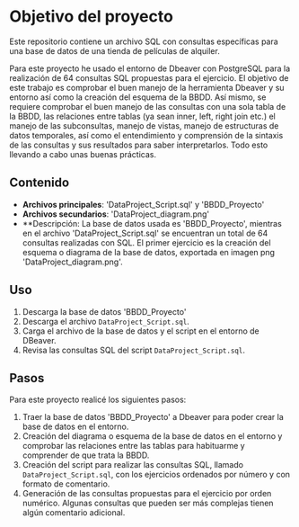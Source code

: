 # Objetivo del proyecto
Este repositorio contiene un archivo SQL con consultas específicas para una base de datos de una tienda de películas de alquiler. 

Para este proyecto he usado el entorno de Dbeaver con PostgreSQL para la realización de 64 consultas SQL propuestas para el ejercicio. El objetivo de este trabajo es comprobar el buen manejo de la herramienta Dbeaver y su entorno así como la creación del esquema de la BBDD. Así mismo, se requiere comprobar el buen manejo de las consultas con una sola tabla de la BBDD, las relaciones entre tablas (ya sean inner, left, right join etc.) el manejo de las subconsultas, manejo de vistas, manejo de estructuras de datos temporales, así como el entendimiento y comprensión de la sintaxis de las consultas y sus resultados para saber interpretarlos. Todo esto llevando a cabo unas buenas prácticas.


## Contenido
- **Archivos principales**: 'DataProject_Script.sql' y 'BBDD_Proyecto'
- **Archivos secundarios**: 'DataProject_diagram.png'
- **Descripción: La base de datos usada es 'BBDD_Proyecto', mientras en el archivo 'DataProject_Script.sql' se encuentran un total de 64 consultas realizadas con SQL. El primer ejercicio es la creación del esquema o diagrama de la base de datos, exportada en imagen png 'DataProject_diagram.png'.

## Uso
1. Descarga la base de datos 'BBDD_Proyecto'
2. Descarga el archivo `DataProject_Script.sql`.
3. Carga el archivo de la base de datos y el script en el entorno de DBeaver. 
4. Revisa las consultas SQL del script `DataProject_Script.sql`. 

## Pasos
Para este proyecto realicé los siguientes pasos:
 1. Traer la base de datos 'BBDD_Proyecto' a Dbeaver para poder crear la base de datos en el entorno.
 2. Creación del diagrama o esquema de la base de datos en el entorno y comprobar las relaciones entre las tablas para habituarme y comprender de que trata la BBDD.
 3. Creación del script para realizar las consultas SQL, llamado `DataProject_Script.sql`, con los ejercicios ordenados por número y con formato de comentario.
 4. Generación de las consultas propuestas para el ejercicio por orden numérico. Algunas consultas que pueden ser más complejas tienen algún comentario adicional. 
